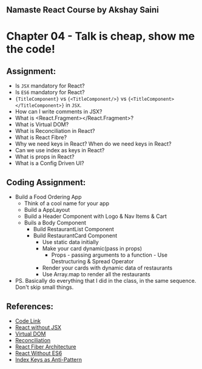 ## Namaste React Course by Akshay Saini
# Chapter 04 - Talk is cheap, show me the code!

## Assignment:
- Is `JSX` mandatory for React?
- Is `ES6` mandatory for React?
- `{TitleComponent}` vs `{<TitleComponent/>}` vs `{<TitleComponent></TitleComponent>}` in `JSX`.
- How can I write comments in JSX?
- What is <React.Fragment></React.Fragment>?
- What is Virtual DOM?
- What is Reconciliation in React?
- What is React Fibre?
- Why we need keys in React? When do we need keys in React?
- Can we use index as keys in React?
- What is props in React?
- What is a Config Driven UI?


## Coding Assignment:
- Build a Food Ordering App
    - Think of a cool name for your app
    - Build a AppLayout
    - Build a Header Component with Logo & Nav Items & Cart
    - Buils a Body Component
        - Build RestaurantList Component 
        - Build RestaurantCard Component 
            - Use static data initially
            - Make your card dynamic(pass in props)
                - Props - passing arguments to a function - Use Destructuring & Spread Operator
            - Render your cards with dynamic data of restaurants
            - Use Array.map to render all the restaurants
- PS. Basically do everything that I did in the class, in the same sequence. Don't skip small things.

## References:
- [Code Link](https://bitbucket.org/namastedev/namaste-react-live/src/master/)
- [React without JSX](https://reactjs.org/docs/react-without-jsx.html) 
- [Virtual DOM](https://reactjs.org/docs/faq-internals.html)
- [Reconciliation](https://reactjs.org/docs/reconciliation.html)
- [React Fiber Architecture](https://github.com/acdlite/react-fiber-architecture)
- [React Without ES6](https://reactjs.org/docs/react-without-es6.html)
- [Index Keys as Anti-Pattern](https://robinpokorny.com/blog/index-as-a-key-is-an-anti-pattern/)